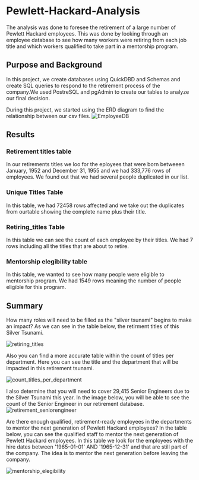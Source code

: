 # Pewlett-Hackard-Analysis

The analysis was done to foresee the retirement of a large number of Pewlett Hackard employees. This was done by looking through an employee database to see how many workers were retiring from each job title and which workers qualified to take part in a mentorship program.

## Purpose and Background
In this project, we create databases using QuickDBD and Schemas and create SQL queries to respond to the retirement process of the company.We used PostreSQL and pgAdmin to create our tables to analyze our final decision.

During this project, we started using the ERD diagram to find the relationship between our csv files. 
![EmployeeDB](https://user-images.githubusercontent.com/108194577/184561192-9c74104b-4519-4308-86d0-8d6a6e952be9.png)


## Results

### Retirement titles table 
In our retirements titles we loo for the eployees that were born betweeen January, 1952 and December 31, 1955 and we had 333,776 rows of employees. We found out that we had several people duplicated in our list. 

### Unique Titles Table
In this table, we  had 72458 rows affected and we take out the duplicates from ourtable showing the complete name plus their title.

### Retiring_titles Table
In this table we can see the count of each employee by their titles.
We had 7 rows including all the titles that are about to retire.

### Mentorship elegibility table
In this table, we wanted to see how many people were eligible to mentorship program.
We had 1549 rows meaning the number of people eligible for this program.


## Summary

How many roles will need to be filled as the "silver tsunami" begins to make an impact?
As we can see in the table below, the retirment titles of this Silver Tsunami.

![retiring_titles](https://user-images.githubusercontent.com/108194577/184561948-4ab41dd1-2097-479a-999e-4ac35799818b.PNG)

Also you can find a more accurate table within the count of titles per department. Here you can see the title and the department that will be impacted in this retirement tsunami. 

![count_titles_per_department](https://user-images.githubusercontent.com/108194577/184562020-7346a9cc-b1e5-46de-8b7c-17f12055de41.PNG)

I also determine that you will need to cover 29,415 Senior Engineers due to the Silver Tsunami this year. In the image below, you will be able to see the count of the Senior Engineer in our retirement database.
![retirement_seniorengineer](https://user-images.githubusercontent.com/108194577/184562332-d24cc615-93a5-47d7-9316-507ef274be29.PNG)


Are there enough qualified, retirement-ready employees in the departments to mentor the next generation of Pewlett Hackard employees?
In the table below, you can see the qualified staff to mentor the next generation of Pewlett Hackard employees.
In this table we look for the employees with the hire dates between '1965-01-01' AND '1965-12-31' and that are still part of the company. The idea is to mentor the next generation before leaving the company.

![mentorship_elegibility](https://user-images.githubusercontent.com/108194577/184562162-5960c5b5-fb38-469f-b275-52699c1a846c.PNG)
